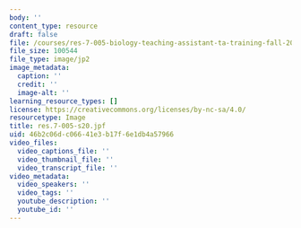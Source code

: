 ```yaml
---
body: ''
content_type: resource
draft: false
file: /courses/res-7-005-biology-teaching-assistant-ta-training-fall-2021/res7-005-s20.jpf
file_size: 100544
file_type: image/jp2
image_metadata:
  caption: ''
  credit: ''
  image-alt: ''
learning_resource_types: []
license: https://creativecommons.org/licenses/by-nc-sa/4.0/
resourcetype: Image
title: res.7-005-s20.jpf
uid: 46b2c06d-c066-41e3-b17f-6e1db4a57966
video_files:
  video_captions_file: ''
  video_thumbnail_file: ''
  video_transcript_file: ''
video_metadata:
  video_speakers: ''
  video_tags: ''
  youtube_description: ''
  youtube_id: ''
---
```

